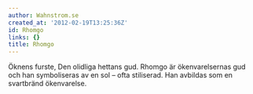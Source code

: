 ```yaml
---
author: Wahnstrom.se
created_at: '2012-02-19T13:25:36Z'
id: Rhomgo
links: {}
title: Rhomgo
---
```


Öknens furste, Den olidliga hettans gud. Rhomgo är ökenvarelsernas gud och han symboliseras av en
sol – ofta stiliserad. Han avbildas som en svartbränd ökenvarelse.